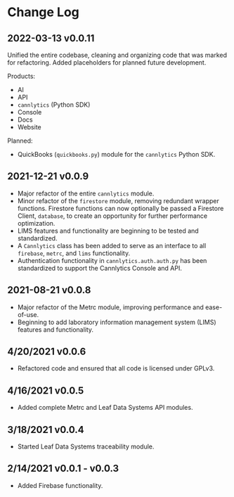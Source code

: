 # Change Log

## 2022-03-13 v0.0.11

Unified the entire codebase, cleaning and organizing code that was marked for refactoring. Added placeholders for planned future development.

Products:

- AI
- API
- `cannlytics` (Python SDK)
- Console
- Docs
- Website

Planned:

- QuickBooks (`quickbooks.py`) module for the `cannlytics` Python SDK.

## 2021-12-21 v0.0.9

- Major refactor of the entire `cannlytics` module.
- Minor refactor of the `firestore` module, removing redundant wrapper functions. Firestore functions can now optionally be passed a Firestore Client, `database`, to create an opportunity for further performance optimization.
- LIMS features and functionality are beginning to be tested and standardized.
- A `Cannlytics` class has been added to serve as an interface to all `firebase`, `metrc`, and `lims` functionality.
- Authentication functionality in `cannlytics.auth.auth.py` has been standardized to support the Cannlytics Console and API.

## 2021-08-21 v0.0.8

- Major refactor of the Metrc module, improving performance and ease-of-use.
- Beginning to add laboratory information management system (LIMS) features and functionality.

## 4/20/2021 v0.0.6

- Refactored code and ensured that all code is licensed under GPLv3.

## 4/16/2021 v0.0.5

- Added complete Metrc and Leaf Data Systems API modules.

## 3/18/2021 v0.0.4

- Started Leaf Data Systems traceability module.

## 2/14/2021 v0.0.1 - v0.0.3

- Added Firebase functionality.
